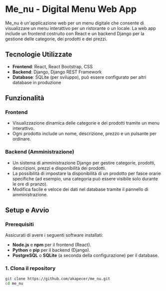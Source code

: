# Me_nu - Digital Menu Web App

Me_nu è un'applicazione web per un menu digitale che consente di visualizzare un menu interattivo per un ristorante o un locale. La web app include un frontend costruito con React e un backend Django per la gestione delle categorie, dei prodotti e dei prezzi.

## Tecnologie Utilizzate

- **Frontend**: React, React Bootstrap, CSS
- **Backend**: Django, Django REST Framework
- **Database**: SQLite (per sviluppo), può essere configurato per altri database in produzione

## Funzionalità

### Frontend

- Visualizzazione dinamica delle categorie e dei prodotti tramite un menu interattivo.
- Ogni prodotto include un nome, descrizione, prezzo e un pulsante per ordinare.
  
### Backend (Amministrazione)

- Un sistema di amministrazione Django per gestire categorie, prodotti, descrizioni, prezzi e disponibilità dei prodotti.
- La possibilità di impostare la disponibilità di un prodotto per fasce orarie specifiche (ad esempio, una categoria può essere visibile solo durante le ore di pranzo).
- Modifica facile e veloce dei dati nel database tramite il pannello di amministrazione.

## Setup e Avvio

### Prerequisiti

Assicurati di avere i seguenti software installati:

- **Node.js** e **npm** per il frontend (React).
- **Python** e **pip** per il backend (Django).
- **PostgreSQL** o **SQLite** (a seconda della configurazione) per il database.
  
### 1. Clona il repository

```bash
git clone https://github.com/akapecer/me_nu.git
cd me_nu
